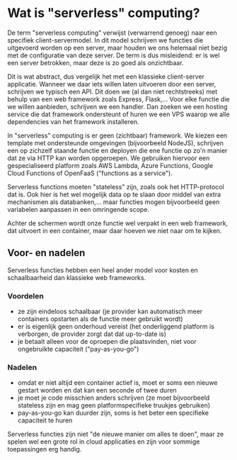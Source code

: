 # Wat is "serverless" computing?
De term "serverless computing" verwijst (verwarrend genoeg) naar een specifiek client-servermodel. In dit model schrijven we functies die uitgevoerd worden op een server, maar houden we ons helemaal niet bezig met de configuratie van deze server. De term is dus misleidend: er is wel een server betrokken, maar deze is zo goed als onzichtbaar.

Dit is wat abstract, dus vergelijk het met een klassieke client-server applicatie. Wanneer we daar iets willen laten uitvoeren door een server, schrijven we typisch een API. Dit doen we (al dan niet rechtstreeks) met behulp van een web framework zoals Express, Flask,... Voor elke functie die we willen aanbieden, schrijven we een handler. Dan zoeken we een hosting service die dat framework ondersteunt of huren we een VPS waarop we alle dependencies van het framework installeren.

In "serverless" computing is er geen (zichtbaar) framework. We kiezen een template met ondersteunde omgevingen (bijvoorbeeld NodeJS), schrijven een op zichzelf staande functie en deployen die ene functie op zo'n manier dat ze via HTTP kan worden opgeroepen. We gebruiken hiervoor een gespecialiseerd platform zoals AWS Lambda, Azure Functions, Google Cloud Functions of OpenFaaS ("functions as a service").

Serverless functions moeten "stateless" zijn, zoals ook het HTTP-protocol dat is. Ook hier is het wel mogelijk data op te slaan door middel van extra mechanismen als databanken,... maar functies mogen bijvoorbeeld geen variabelen aanpassen in een omringende scope.

Achter de schermen wordt onze functie wel verpakt in een web framework, dat uitvoert in een container, maar daar hoeven we niet naar om te kijken.

## Voor- en nadelen
Serverless functies hebben een heel ander model voor kosten en schaalbaarheid dan klassieke web frameworks.

### Voordelen
- ze zijn eindeloos schaalbaar (je provider kan automatisch meer containers opstarten als de functie meer gebruikt wordt)
- er is eigenlijk geen onderhoud vereist (het onderliggend platform is verborgen, de provider zorgt dat dat up-to-date is)
- je betaalt alleen voor de oproepen die plaatsvinden, niet voor ongebruikte capaciteit ("pay-as-you-go")

### Nadelen
- omdat er niet altijd een container actief is, moet er soms een nieuwe gestart worden en dat kan een seconde of twee duren
- je moet je code misschien anders schrijven (ze moet bijvoorbeeld stateless zijn en mag geen platformspecifieke truukjes gebruiken)
- pay-as-you-go kan duurder zijn, soms is het beter een specifieke capaciteit te huren

Serverless functies zijn niet "de nieuwe manier om alles te doen", maar ze spelen wel een grote rol in cloud applicaties en zijn voor sommige toepassingen erg handig.
